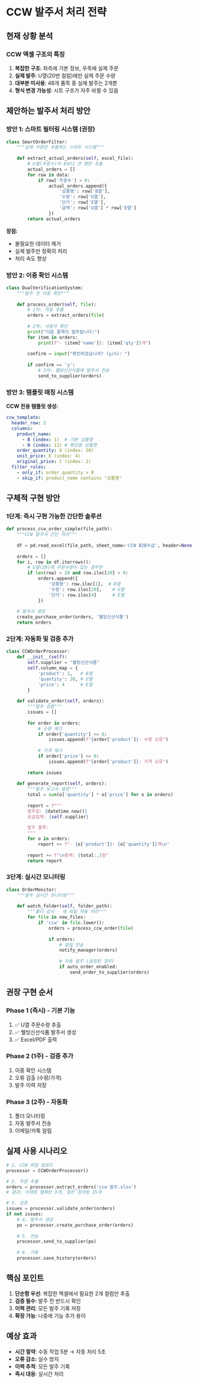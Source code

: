 # CCW 발주서 처리 전략

## 현재 상황 분석

### CCW 엑셀 구조의 특징
1. **복잡한 구조**: 좌측에 기본 정보, 우측에 실제 주문
2. **실제 발주**: U열(20번 컬럼)에만 실제 주문 수량 
3. **대부분 미사용**: 48개 품목 중 실제 발주는 2개뿐
4. **형식 변경 가능성**: 시트 구조가 자주 바뀔 수 있음

## 제안하는 발주서 처리 방안

### 방안 1: 스마트 필터링 시스템 (권장)

```python
class SmartOrderFilter:
    """실제 주문만 추출하는 스마트 시스템"""
    
    def extract_actual_orders(self, excel_file):
        # U열(주문수)이 0보다 큰 행만 추출
        actual_orders = []
        for row in data:
            if row['주문수'] > 0:
                actual_orders.append({
                    '상품명': row['B열'],
                    '수량': row['U열'],
                    '단가': row['E열'],
                    '금액': row['U열'] * row['E열']
                })
        return actual_orders
```

**장점:**
- 불필요한 데이터 제거
- 실제 발주만 정확히 처리
- 처리 속도 향상

### 방안 2: 이중 확인 시스템

```python
class DualVerificationSystem:
    """발주 전 이중 확인"""
    
    def process_order(self, file):
        # 1차: 자동 추출
        orders = extract_orders(file)
        
        # 2차: 사용자 확인
        print("다음 품목이 발주됩니다:")
        for item in orders:
            print(f"- {item['name']}: {item['qty']}개")
        
        confirm = input("확인하셨습니까? (y/n): ")
        
        if confirm == 'y':
            # 3차: 웰빙신선식품에 발주서 전송
            send_to_supplier(orders)
```

### 방안 3: 템플릿 매칭 시스템

**CCW 전용 템플릿 생성:**

```yaml
ccw_template:
  header_row: 2
  columns:
    product_name: 
      - B (index: 1)  # 기본 상품명
      - N (index: 13) # 확인용 상품명
    order_quantity: U (index: 20)
    unit_price: E (index: 4)
    original_price: C (index: 2)
  filter_rules:
    - only_if: order_quantity > 0
    - skip_if: product_name contains "상품명"
```

## 구체적 구현 방안

### 1단계: 즉시 구현 가능한 간단한 솔루션

```python
def process_ccw_order_simple(file_path):
    """CCW 발주서 간단 처리"""
    
    df = pd.read_excel(file_path, sheet_name='CCW B2B수급', header=None)
    
    orders = []
    for i, row in df.iterrows():
        # U열(20)에 주문수량이 있는 경우만
        if len(row) > 20 and row.iloc[20] > 0:
            orders.append({
                '상품명': row.iloc[1],  # B열
                '수량': row.iloc[20],    # U열
                '단가': row.iloc[4]      # E열
            })
    
    # 발주서 생성
    create_purchase_order(orders, '웰빙신선식품')
    return orders
```

### 2단계: 자동화 및 검증 추가

```python
class CCWOrderProcessor:
    def __init__(self):
        self.supplier = "웰빙신선식품"
        self.column_map = {
            'product': 1,   # B열
            'quantity': 20, # U열
            'price': 4      # E열
        }
    
    def validate_order(self, orders):
        """발주 검증"""
        issues = []
        
        for order in orders:
            # 수량 체크
            if order['quantity'] <= 0:
                issues.append(f"{order['product']}: 수량 오류")
            
            # 가격 체크
            if order['price'] <= 0:
                issues.append(f"{order['product']}: 가격 오류")
        
        return issues
    
    def generate_report(self, orders):
        """발주 보고서 생성"""
        total = sum(o['quantity'] * o['price'] for o in orders)
        
        report = f"""
        발주일: {datetime.now()}
        공급업체: {self.supplier}
        
        발주 품목:
        """
        for o in orders:
            report += f"- {o['product']}: {o['quantity']}개\n"
        
        report += f"\n총액: {total:,}원"
        return report
```

### 3단계: 실시간 모니터링

```python
class OrderMonitor:
    """발주 실시간 모니터링"""
    
    def watch_folder(self, folder_path):
        """폴더 감시 - 새 파일 자동 처리"""
        for file in new_files:
            if 'ccw' in file.lower():
                orders = process_ccw_order(file)
                
                if orders:
                    # 알림 전송
                    notify_manager(orders)
                    
                    # 자동 발주 (설정된 경우)
                    if auto_order_enabled:
                        send_order_to_supplier(orders)
```

## 권장 구현 순서

### Phase 1 (즉시) - 기본 기능
1. ✅ U열 주문수량 추출
2. ✅ 웰빙신선식품 발주서 생성
3. ✅ Excel/PDF 출력

### Phase 2 (1주) - 검증 추가
1. 이중 확인 시스템
2. 오류 검출 (수량/가격)
3. 발주 이력 저장

### Phase 3 (2주) - 자동화
1. 폴더 모니터링
2. 자동 발주서 전송
3. 이메일/카톡 알림

## 실제 사용 시나리오

```python
# 1. CCW 파일 업로드
processor = CCWOrderProcessor()

# 2. 주문 추출
orders = processor.extract_orders('ccw 발주.xlsx')
# 결과: 이태원 햄폭탄 3개, 힘찬 장어탕 15개

# 3. 검증
issues = processor.validate_order(orders)
if not issues:
    # 4. 발주서 생성
    po = processor.create_purchase_order(orders)
    
    # 5. 전송
    processor.send_to_supplier(po)
    
    # 6. 기록
    processor.save_history(orders)
```

## 핵심 포인트

1. **단순함 우선**: 복잡한 엑셀에서 필요한 2개 컬럼만 추출
2. **검증 필수**: 발주 전 반드시 확인
3. **이력 관리**: 모든 발주 기록 저장
4. **확장 가능**: 나중에 기능 추가 용이

## 예상 효과

- **시간 절약**: 수동 작업 5분 → 자동 처리 5초
- **오류 감소**: 실수 방지
- **이력 추적**: 모든 발주 기록
- **즉시 대응**: 실시간 처리